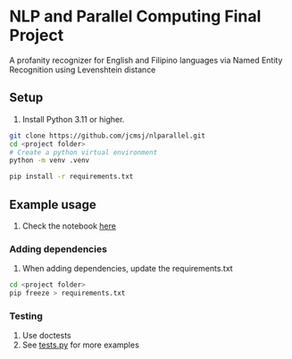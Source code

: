 # NLP and Parallel Computing Final Project
A profanity recognizer for English and Filipino languages via Named Entity Recognition using Levenshtein distance
## Setup
1. Install Python 3.11 or higher.
```bash 
git clone https://github.com/jcmsj/nlparallel.git
cd <project folder>
# Create a python virtual environment
python -m venv .venv 

pip install -r requirements.txt 
```

## Example usage
1. Check the notebook [here](./profanity-filter.ipynb.ipynb)
### Adding dependencies
1. When adding dependencies, update the requirements.txt
```bash
cd <project folder>
pip freeze > requirements.txt
```

### Testing
1. Use doctests
2. See [tests.py](./tests.py) for more examples
